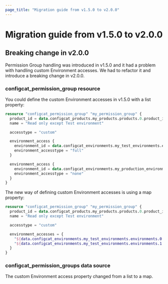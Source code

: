 ```yaml
---
page_title: "Migration guide from v1.5.0 to v2.0.0"
---
```


# Migration guide from v1.5.0 to v2.0.0

## Breaking change in v2.0.0

Permission Group handling was introduced in v1.5.0 and it had a problem with handling custom Environment accesses. We had to refactor it and introduce a breaking change in v2.0.0.

### configcat_permission_group resource

You could define the custom Environment accesses in v1.5.0 with a list property:

```terraform
resource "configcat_permission_group" "my_permission_group" {
  product_id = data.configcat_products.my_products.products.0.product_id
  name = "Read only except Test environment"

  accesstype = "custom"

  environment_access {
    environment_id = data.configcat_environments.my_test_environments.environments.0.environment_id
    environment_accesstype = "full"
  }

  environment_access {
    environment_id = data.configcat_environments.my_production_environments.environments.0.environment_id
    environment_accesstype = "none"
  }
}
```

The new way of defining custom Environment accesses is using a map property:

```terraform
resource "configcat_permission_group" "my_permission_group" {
  product_id = data.configcat_products.my_products.products.0.product_id
  name = "Read only except Test environment"

  accesstype = "custom"

  environment_accesses = {
    "${data.configcat_environments.my_test_environments.environments.0.environment_id}" = "full"
    "${data.configcat_environments.my_test_environments.environments.1.environment_id}" = "readOnly"
  }
}
```

### configcat_permission_groups data source

The custom Environment access property changed from a list to a map.

